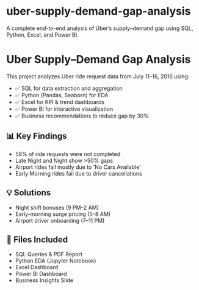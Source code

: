 # uber-supply-demand-gap-analysis
A complete end-to-end analysis of Uber’s supply–demand gap using SQL, Python, Excel, and Power BI.

# Uber Supply–Demand Gap Analysis

This project analyzes Uber ride request data from July 11–16, 2016 using:
- ✅ SQL for data extraction and aggregation
- ✅ Python (Pandas, Seaborn) for EDA
- ✅ Excel for KPI & trend dashboards
- ✅ Power BI for interactive visualization
- ✅ Business recommendations to reduce gap by 30%

## 📊 Key Findings
- 58% of ride requests were not completed
- Late Night and Night show >50% gaps
- Airport rides fail mostly due to 'No Cars Available'
- Early Morning rides fail due to driver cancellations

## 💡 Solutions
- Night shift bonuses (9 PM–2 AM)
- Early-morning surge pricing (5–8 AM)
- Airport driver onboarding (7–11 PM)

## 📁 Files Included
- SQL Queries & PDF Report
- Python EDA (Jupyter Notebook)
- Excel Dashboard
- Power BI Dashboard
- Business Insights Slide
